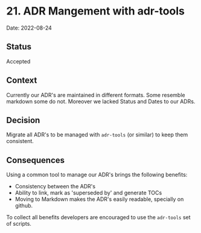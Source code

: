 # 21. ADR Mangement with adr-tools

Date: 2022-08-24

## Status

Accepted

## Context

Currently our ADR's are maintained in different formats. Some resemble markdown
some do not. Moreover we lacked Status and Dates to our ADRs.

## Decision

Migrate all ADR's to be managed with `adr-tools` (or similar) to keep
them consistent.

## Consequences

Using a common tool to manage our ADR's brings the following benefits:

* Consistency between the ADR's
* Ability to link, mark as 'superseded by' and generate TOCs
* Moving to Markdown makes the ADR's easily readable, specially on github.

To collect all benefits developers are encouraged to use the `adr-tools` set
of scripts.
